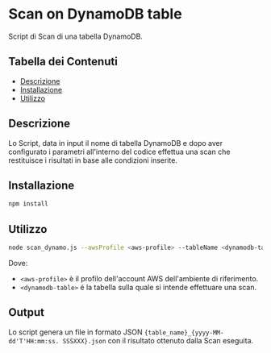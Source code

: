 # Scan on DynamoDB table

Script di Scan di una tabella DynamoDB.

## Tabella dei Contenuti

- [Descrizione](#descrizione)
- [Installazione](#installazione)
- [Utilizzo](#utilizzo)

## Descrizione

Lo Script, data in input il nome di tabella DynamoDB e dopo aver configurato i parametri all'interno del codice effettua una scan che restituisce i risultati in base alle condizioni inserite.

## Installazione

```bash
npm install
```

## Utilizzo

```bash
node scan_dynamo.js --awsProfile <aws-profile> --tableName <dynamodb-table>
```
Dove:
- `<aws-profile>` è il profilo dell'account AWS dell'ambiente di riferimento.
- `<dynamodb-table>` é la tabella sulla quale si intende effettuare una scan.

## Output
Lo script genera un file in formato JSON `{table_name}_{yyyy-MM-dd'T'HH:mm:ss. SSSXXX}.json` con il risultato ottenuto dalla Scan eseguita.


